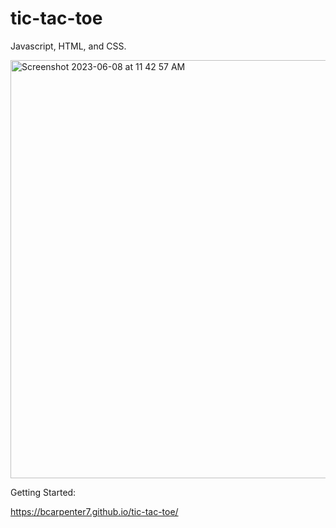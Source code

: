 # tic-tac-toe

Javascript, HTML, and CSS.


<img width="669" alt="Screenshot 2023-06-08 at 11 42 57 AM" src="https://github.com/bcarpenter7/tic-tac-toe/assets/126187218/e7c1eecd-e5a6-4e93-92e9-e635c46f8ac0">

Getting Started: 

https://bcarpenter7.github.io/tic-tac-toe/
